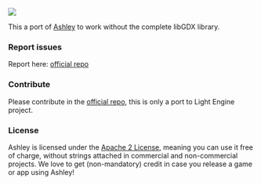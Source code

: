 ![](http://i.imgur.com/w8oAC73.png?1)

This a port of [Ashley](https://github.com/libgdx/ashley) to work without the complete libGDX library.

### Report issues

Report here: [official repo](https://github.com/libgdx/ashley)

### Contribute

Please contribute in the [official repo](https://github.com/libgdx/ashley), this is only a port to Light Engine project.

### License

Ashley is licensed under the [Apache 2 License](https://github.com/libgdx/ashley/blob/master/LICENSE), meaning you
can use it free of charge, without strings attached in commercial and non-commercial projects. We love to
get (non-mandatory) credit in case you release a game or app using Ashley!


